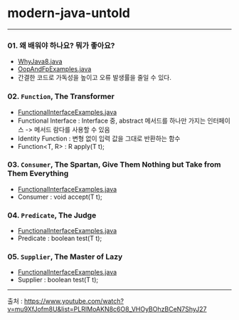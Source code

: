 # modern-java-untold

---

### 01. 왜 배워야 하나요? 뭐가 좋아요?

- [WhyJava8.java](src%2FWhyJava8.java)
- [OopAndFpExamples.java](src%2FOopAndFpExamples.java)
- 간결한 코드로 가독성을 높이고 오류 발생률을 줄일 수 있다.

### 02. `Function`, The Transformer

- [FunctionalInterfaceExamples.java](src%2FFunctionalInterfaceExamples.java)
- Functional Interface : Interface 중, abstract 메서드를 하나만 가지는 인터페이스 -> 메서드 람다를 사용할 수 있음
- Identity Function : 변형 없이 입력 값을 그대로 반환하는 함수
- Function<T, R> : R apply(T t);

### 03. `Consumer`, The Spartan, Give Them Nothing but Take from Them Everything

- [FunctionalInterfaceExamples.java](src%2FFunctionalInterfaceExamples.java)
- Consumer<T> : void accept(T t);

### 04. `Predicate`, The Judge

- [FunctionalInterfaceExamples.java](src%2FFunctionalInterfaceExamples.java)
- Predicate<T> : boolean test(T t);

### 05. `Supplier`, The Master of Lazy

- [FunctionalInterfaceExamples.java](src%2FFunctionalInterfaceExamples.java)
- Supplier<T> : boolean test(T t);

---

출처 :
https://www.youtube.com/watch?v=mu9XfJofm8U&list=PLRIMoAKN8c6O8_VHOyBOhzBCeN7ShyJ27

